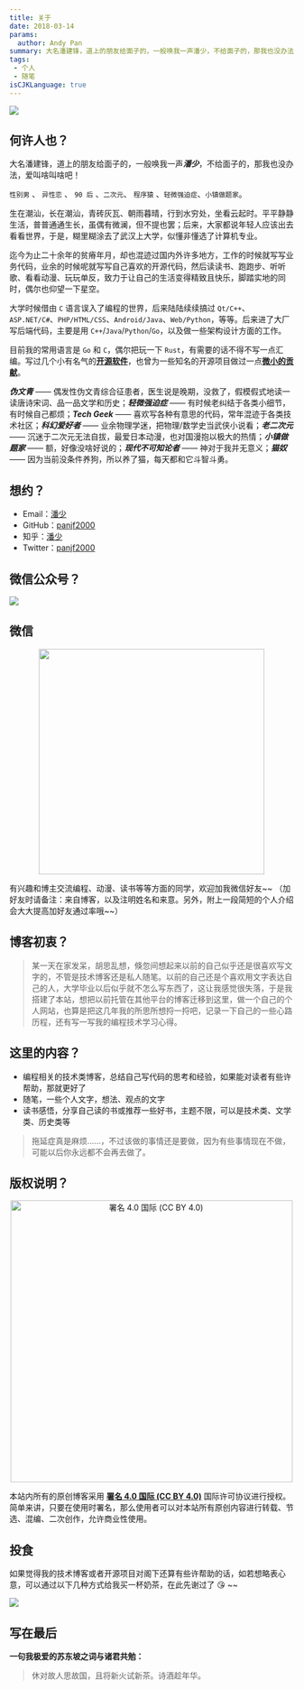 ```yaml
---
title: 关于
date: 2018-03-14
params:
  author: Andy Pan
summary: 大名潘建锋，道上的朋友给面子的，一般唤我一声潘少，不给面子的，那我也没办法，爱叫啥叫啥吧！ 性别男 、 性向女 、 90 后 、 程序猿 。
tags:
 - 个人
 - 随笔
isCJKLanguage: true
---
```


![](https://res.strikefreedom.top/static_res/blog/figures/939928.jpg)

## 何许人也？

大名潘建锋，道上的朋友给面子的，一般唤我一声***潘少***，不给面子的，那我也没办法，爱叫啥叫啥吧！

`性别男` 、 `异性恋` 、 `90 后` 、`二次元`、 `程序猿` 、`轻微强迫症`、`小镇做题家`。

生在潮汕，长在潮汕，青砖灰瓦、朝雨暮晴，行到水穷处，坐看云起时。平平静静生活，普普通通生长，虽偶有微澜，但不提也罢；后来，大家都说年轻人应该出去看看世界，于是，糊里糊涂去了武汉上大学，似懂非懂选了计算机专业。

迄今为止二十余年的贫瘠年月，却也混迹过国内外许多地方，工作的时候就写写业务代码，业余的时候呢就写写自己喜欢的开源代码，然后读读书、跑跑步、听听歌、看看动漫、玩玩单反，致力于让自己的生活变得精致且快乐，脚踏实地的同时，偶尔也仰望一下星空。

大学时候借由 `C` 语言误入了编程的世界，后来陆陆续续搞过 `Qt/C++`、`ASP.NET/C#`、`PHP/HTML/CSS`、`Android/Java`、`Web/Python`，等等。后来进了大厂写后端代码，主要是用 `C++`/`Java`/`Python`/`Go`，以及做一些架构设计方面的工作。

目前我的常用语言是 `Go` 和 `C`，偶尔把玩一下 `Rust`，有需要的话不得不写一点汇编。写过几个小有名气的[**开源软件**](https://andypan.me/projects/)，也曾为一些知名的开源项目做过一点[**微小的贡献**](https://andypan.me/projects/open-source/)。

***伪文青*** —— 偶发性伪文青综合征患者，医生说是晚期，没救了，假模假式地读一读唐诗宋词、品一品文学和历史；***轻微强迫症*** —— 有时候老纠结于各类小细节，有时候自己都烦；***Tech Geek*** —— 喜欢写各种有意思的代码，常年混迹于各类技术社区；***科幻爱好者*** —— 业余物理学迷，把物理/数学史当武侠小说看；***老二次元*** —— 沉迷于二次元无法自拔，最爱日本动漫，也对国漫抱以极大的热情；***小镇做题家*** —— 额，好像没啥好说的；***现代不可知论者*** —— 神对于我并无意义；***猫奴*** —— 因为当前没条件养狗，所以养了猫，每天都和它斗智斗勇。

## 想约？

- Email：[潘少](mailto:i@andypan.me)
- GitHub：[panjf2000](https://github.com/panjf2000)
- 知乎：[潘少](https://www.zhihu.com/people/andy_pan)
- Twitter：[panjf2000](https://twitter.com/panjf2000)

## 微信公众号？

![](https://res.strikefreedom.top/static_res/blog/figures/wx_subscription_qr_code.png)

## 微信

<p align="center">
<img src="https://res.strikefreedom.top/static_res/blog/figures/WeChat.JPG" width="400" />
</p>

有兴趣和博主交流编程、动漫、读书等等方面的同学，欢迎加我微信好友~~ （加好友时请备注：来自博客，以及注明姓名和来意。另外，附上一段简短的个人介绍会大大提高加好友通过率哦~~）

## 博客初衷？

> 某一天在家发呆，胡思乱想，倏忽间想起来以前的自己似乎还是很喜欢写文字的，不管是技术博客还是私人随笔。以前的自己还是个喜欢用文字表达自己的人，大学毕业以后似乎就不怎么写东西了，这让我感觉很失落，于是我搭建了本站，想把以前托管在其他平台的博客迁移到这里，做一个自己的个人网站，也算是把这几年我的所思所想捋一捋吧，记录一下自己的一些心路历程，还有写一写我的编程技术学习心得。

## 这里的内容？

- 编程相关的技术类博客，总结自己写代码的思考和经验，如果能对读者有些许帮助，那就更好了
- 随笔，一些个人文字，想法、观点的文字
- 读书感悟，分享自己读的书或推荐一些好书，主题不限，可以是技术类、文学类、历史类等

> 拖延症真是麻烦……，不过该做的事情还是要做，因为有些事情现在不做，可能以后你永远都不会再去做了。

## 版权说明？

<div align="center"><img width="500"  alt="署名 4.0 国际 (CC BY 4.0)" src="https://res.strikefreedom.top/static_res/blog/figures/IMG2588-4c54dd7e.JPG" /></div>

本站内所有的原创博客采用 [**署名 4.0 国际 (CC BY 4.0)**](https://creativecommons.org/licenses/by/4.0/deed.zh) 国际许可协议进行授权。简单来讲，只要在使用时署名，那么使用者可以对本站所有原创内容进行转载、节选、混编、二次创作，允许商业性使用。

## 投食

如果觉得我的技术博客或者开源项目对阁下还算有些许帮助的话，如若想略表心意，可以通过以下几种方式给我买一杯奶茶，在此先谢过了 😘 ~~

![](https://res.strikefreedom.top/static_res/blog/figures/WX20200618-174038@2x.png)

## 写在最后

**一句我极爱的苏东坡之词与诸君共勉：**

> 休对故人思故国，且将新火试新茶。诗酒趁年华。

